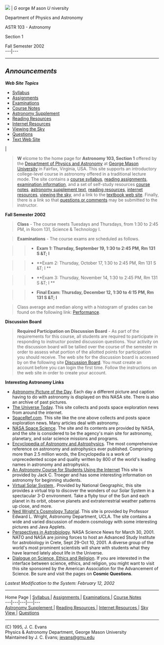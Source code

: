 ![](graphics/coma_sky.gif) |  _G_ eorge _M_ ason _U_ niversity  
  
Department of Physics and Astronomy  
  
ASTR 103 - Astronomy  
  
Section 1  
  
Fall Semester 2002  
---|---  
  
* * *

_**Announcements**_  
---  
**_Web Site Topics_**

  * [Syllabus](sylbs103.html)
  * [Assignments](assgn103.html)
  * [Examinations](exams103.html)
  * [Course Notes](cornt103.html)
  * [Astronomy Supplement](CourseNotes/ECText/ectxt103.html)
  * [Reading Resources](refns103.html)
  * [Internet Resources](resrc103.html)
  * [Viewing the Sky](vwsky103.html)
  * [Questions](quest103.html)
  * [Text Web Site](http://www.whfreeman.com/dtu6e/)

|

> **W** elcome to the home page for **Astronomy 103, Section 1** offered by
the [Department of Physics and Astronomy](http://www.physics.gmu.edu/) at
[George Mason University](http://www.gmu.edu/) in Fairfax, Virginia, USA. This
site supports an introductory college-level course in astronomy offered in a
traditional lecture mode. The site contains a [course
syllabus](sylbs103.html), [reading assignments](assgn103.html), [examination
information](exams103.html), and a set of self-study resources [course
notes](cornt103.html), [astronomy supplement
text](CourseNotes/ECText/ectxt103.html), [reading resources](refns103.html),
[internet resources](resrc103.html), [viewing the sky](vwsky103.html), and a
link to the [textbook web site](http://www.whfreeman.com/dtu/). Finally, there
is a link so that [questions or comments](quest103.html) may be submitted to
the instructor.  
  
**Fall Semester 2002**  

> **Class** \- The course meets Tuesdays and Thursdays, from 1:30 to 2:45 PM,
in Room 131, Science  & Technology I.

>

> **Examinations** \- The course exams are scheduled as follows.

>

>>   * **Exam 1: Thursday, September 19, 1:30 to 2:45 PM, Rm 131 S &T; I**

>>   * **Exam 2: Thursday, October 17, 1:30 to 2:45 PM, Rm 131 S &T; I **

>>   * **Exam 3: Thursday, November 14, 1:30 to 2:45 PM, Rm 131 S &T; I **

>>   * **Final Exam: Thursday, December 12, 1:30 to 4:15 PM, Rm 131 S &T; I**

>>

>

> Class average and median along with a histogram of grades can be found on
the following link: [Performance](Exams/sec1_perform_histogram.html).  
  
**Discussion Board**  

> **Required Participation on Discussion Board** \- As part of the
requirements for this course, all students are required to participate in
responding to instructor posted discussion questions. Your activity on the
discussion board will be tallied over the course of the semester in order to
assess what portion of the allotted points for participation you should
receive. The web site for the discussion board is accessed by on the following
site [Discussion Board](http://physics.gmu.edu/opentac/servlet/start/). You
must create an account before you can login the first time. Follow the
instructions on the web site in order to create your account.  
  
**Interesting Astronomy Links**  

  * [Astronomy Picture of the Day](http://antwrp.gsfc.nasa.gov/apod/astropix.html). Each day a different picture and caption having to do with astronomy is displayed on this NASA site. There is also an archive of past pictures.
  * [The Universe Today](http://www.universetoday.com/). This site collects and posts space exploration news from around the internet.
  * [SpaceRef.com](http://www.spaceref.com/). This site like the one above collects and posts space exploration news. Many articles deal with astronomy.
  * [NASA Space Science](http://spacescience.nasa.gov/). The site and its contents are provided by NASA, and the site is considered to be the agency's main site for astronomy, planetary, and solar science missions and programs.
  * [Encyclopedia of Astronomy and Astrophysics](http://www.ency-astro.com/). The most comprehensive reference on astronomy and astrophysics ever published. Comprising more than 2.5 million words, the Encyclopedia is a work of unprecedented scope and quality written by 800 of the world's leading names in astronomy and astrophysics. 
  * [An Astronomy Course for Students Using the Internet](http://darkskyinstitute.org/astronomy.html) This site is provided by Jack C. Troeger and has some interesting information on astronomy for beginning students.
  * [Virtual Solar System ](http://www.nationalgeographic.com/solarsystem/). Provided by National Geographic, this site provides a virtual trip to discover the wonders of our Solar System in a spectacular 3-D environment. Take a flyby tour of the Sun and each planet in its orbit, observe planets and extraterrestrial weather patterns up close, and more.
  * [Ned Wright's Cosmology Tutorial](http://www.astro.ucla.edu/~wright/cosmolog.htm). This site is provided by Professor Edward L. Wright, Astronomy Department, UCLA. The site contains a wide and varied discussion of modern cosmology with some interesting pictures and Java Applets.
  * [Perspectives in Astrobiology](http://science.nasa.gov/headlines/y2001/ast30mar_1.htm?list65669). NASA Science News for March 30, 2001. NATO and NASA are joining forces to host an Advanced Study Institute for astrobiology in Crete, Sept 29-Oct 10, 2001. A diverse group of the world's most prominent scientists will share with students what they have learned lately about life in the Universe.
  * [Dialogue on Science, Ethics and Religion](http://www.aaas.org/spp/dser/). If you are interested in the interface between science, ethics, and religion, you might want to visit this site sponsored by the American Association for the Advancement of Science. Be sure and visit the pages on **Cosmic Questions**.

  
_Lastest Modification to the System: February 12, 2002_  
  
* * *

Home Page  | [ Syllabus ](sylbs103.html) | [ Assignments ](assgn103.html) | [
Examinations ](exams103.html) | [ Course Notes ](cornt103.html)  
---|---|---|---|---  
[ Astronomy Supplement ]( CourseNotes/ECText/ectxt103.html) | [ Reading
Resources ](refns103.html) | [ Internet Resources ](resrc103.html) | [ Sky
View ](vwsky103.html) | [ Questions ](quest103.html)  
  
* * *

(C) 1995, J. C. Evans  
Physics & Astronomy Department, George Mason University  
Maintained by J. C. Evans; jevans@gmu.edu

